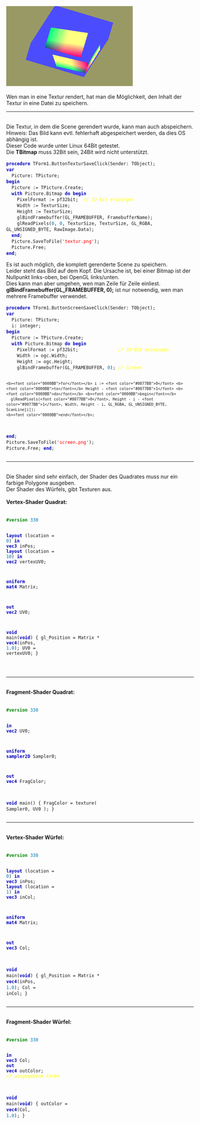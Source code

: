 <html>
<img src="image.png" alt="Selfhtml"><br><br>
Wen man in eine Textur rendert, hat man die Möglichkeit, den Inhalt der Textur in eine Datei zu speichern.<br>
<hr><br>
Die Textur, in dem die Scene gerendert wurde, kann man auch abspeichern.<br>
Hinweis: Das Bild kann evtl. fehlerhaft abgespeichert werden, da dies OS abhängig ist.<br>
Dieser Code wurde unter Linux 64Bit getestet.<br>
Die <b>TBitmap</b> muss 32Bit sein, 24Bit wird nicht unterstützt.<br>
<pre><code><b><font color="0000BB">procedure</font></b> TForm1.ButtonTexturSaveClick(Sender: TObject);
<b><font color="0000BB">var</font></b>
  Picture: TPicture;
<b><font color="0000BB">begin</font></b>
  Picture := TPicture.Create;
  <b><font color="0000BB">with</font></b> Picture.Bitmap <b><font color="0000BB">do</font></b> <b><font color="0000BB">begin</font></b>
    PixelFormat := pf32bit;  <i><font color="#FFFF00">// 32-Bit erzwingen</font></i>
    Width := TexturSize;
    Height := TexturSize;
    glBindFramebuffer(GL_FRAMEBUFFER, FramebufferName);
    glReadPixels(<font color="#0077BB">0</font>, <font color="#0077BB">0</font>, TexturSize, TexturSize, GL_RGBA, GL_UNSIGNED_BYTE, RawImage.Data);
  <b><font color="0000BB">end</font></b>;
  Picture.SaveToFile(<font color="#FF0000">'textur.png'</font>);
  Picture.Free;
<b><font color="0000BB">end</font></b>;</code></pre>
Es ist auch möglich, die komplett gerenderte Scene zu speichern.<br>
Leider steht das Bild auf dem Kopf. Die Ursache ist, bei einer Bitmap ist der Nullpunkt links-oben, bei OpenGL links/unten.<br>
Dies kann man aber umgehen, wen man Zeile für Zeile einliest.<br>
<b>glBindFramebuffer(GL_FRAMEBUFFER, 0);</b> ist nur notwendig, wen man mehrere Framebuffer verwendet.<br>
<pre><code><b><font color="0000BB">procedure</font></b> TForm1.ButtonScreenSaveClick(Sender: TObject);
<b><font color="0000BB">var</font></b>
  Picture: TPicture;
  i: integer;
<b><font color="0000BB">begin</font></b>
  Picture := TPicture.Create;
  <b><font color="0000BB">with</font></b> Picture.Bitmap <b><font color="0000BB">do</font></b> <b><font color="0000BB">begin</font></b>
    PixelFormat := pf32bit;               <i><font color="#FFFF00">// 32-Bit erzwingen</font></i>
    Width := ogc.Width;
    Height := ogc.Height;
    glBindFramebuffer(GL_FRAMEBUFFER, <font color="#0077BB">0</font>); <i><font color="#FFFF00">// Screen</font></i>

    <b><font color="0000BB">for</font></b> i := <font color="#0077BB">0</font> <b><font color="0000BB">to</font></b> Height - <font color="#0077BB">1</font> <b><font color="0000BB">do</font></b> <b><font color="0000BB">begin</font></b>
      glReadPixels(<font color="#0077BB">0</font>, Height - i - <font color="#0077BB">1</font>, Width, Height - i, GL_RGBA, GL_UNSIGNED_BYTE, ScanLine[i]);
    <b><font color="0000BB">end</font></b>;
  <b><font color="0000BB">end</font></b>;
  Picture.SaveToFile(<font color="#FF0000">'screen.png'</font>);
  Picture.Free;
<b><font color="0000BB">end</font></b>;</code></pre>
<hr><br>
Die Shader sind sehr einfach, der Shader des Quadrates muss nur ein farbige Polygone ausgeben.<br>
Der Shader des Würfels, gibt Texturen aus.<br>
<br>
<b>Vertex-Shader Quadrat:</b><br>
<br>
<pre><code><b><font color="#008800">#version</font></b> <font color="#0077BB">330</font>

<b><font color="0000BB">layout</font></b> (location =  <font color="#0077BB">0</font>) <b><font color="0000BB">in</font></b> <b><font color="0000BB">vec3</font></b> inPos;
<b><font color="0000BB">layout</font></b> (location = <font color="#0077BB">10</font>) <b><font color="0000BB">in</font></b> <b><font color="0000BB">vec2</font></b> vertexUV0;

<b><font color="0000BB">uniform</font></b> <b><font color="0000BB">mat4</font></b> Matrix;

<b><font color="0000BB">out</font></b> <b><font color="0000BB">vec2</font></b> UV0;

<b><font color="0000BB">void</font></b> main(<b><font color="0000BB">void</font></b>)
{
  gl_Position = Matrix * <b><font color="0000BB">vec4</font></b>(inPos, <font color="#0077BB">1</font>.<font color="#0077BB">0</font>);
  UV0 = vertexUV0;
}

</code></pre>
<hr><br>
<b>Fragment-Shader Quadrat:</b><br>
<br>
<pre><code><b><font color="#008800">#version</font></b> <font color="#0077BB">330</font>

<b><font color="0000BB">in</font></b> <b><font color="0000BB">vec2</font></b> UV0;

<b><font color="0000BB">uniform</font></b> <b><font color="0000BB">sampler2D</font></b> Sampler0;

<b><font color="0000BB">out</font></b> <b><font color="0000BB">vec4</font></b> FragColor;

<b><font color="0000BB">void</font></b> main()
{
  FragColor = texture( Sampler0, UV0 );
}
</code></pre>
<hr><br>
<b>Vertex-Shader Würfel:</b><br>
<br>
<pre><code><b><font color="#008800">#version</font></b> <font color="#0077BB">330</font>

<b><font color="0000BB">layout</font></b> (location = <font color="#0077BB">0</font>) <b><font color="0000BB">in</font></b> <b><font color="0000BB">vec3</font></b> inPos;
<b><font color="0000BB">layout</font></b> (location = <font color="#0077BB">1</font>) <b><font color="0000BB">in</font></b> <b><font color="0000BB">vec3</font></b> inCol;

<b><font color="0000BB">uniform</font></b> <b><font color="0000BB">mat4</font></b> Matrix;

<b><font color="0000BB">out</font></b> <b><font color="0000BB">vec3</font></b> Col;

<b><font color="0000BB">void</font></b> main(<b><font color="0000BB">void</font></b>)
{
  gl_Position = Matrix * <b><font color="0000BB">vec4</font></b>(inPos, <font color="#0077BB">1</font>.<font color="#0077BB">0</font>);
  Col = inCol;
}
</code></pre>
<hr><br>
<b>Fragment-Shader Würfel:</b><br>
<br>
<pre><code><b><font color="#008800">#version</font></b> <font color="#0077BB">330</font>

<b><font color="0000BB">in</font></b> <b><font color="0000BB">vec3</font></b> Col;
<b><font color="0000BB">out</font></b> <b><font color="0000BB">vec4</font></b> outColor; <i><font color="#FFFF00">// ausgegebene Farbe</font></i>

<b><font color="0000BB">void</font></b> main(<b><font color="0000BB">void</font></b>)
{
  outColor = <b><font color="0000BB">vec4</font></b>(Col, <font color="#0077BB">1</font>.<font color="#0077BB">0</font>);
}
</code></pre>

</html>
